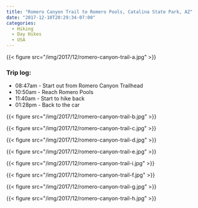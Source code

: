 ```yaml
---
title: "Romero Canyon Trail to Romero Pools, Catalina State Park, AZ"
date: "2017-12-10T20:29:34-07:00"
categories:
  - Hiking
  - Day Hikes
  - USA
---
```


{{< figure src="/img/2017/12/romero-canyon-trail-a.jpg" >}}

### Trip log:
* 08:47am - Start out from Romero Canyon Trailhead
* 10:50am - Reach Romero Pools
* 11:40am - Start to hike back
* 01:28pm - Back to the car

<!--more-->

{{< figure src="/img/2017/12/romero-canyon-trail-b.jpg" >}}

{{< figure src="/img/2017/12/romero-canyon-trail-c.jpg" >}}

{{< figure src="/img/2017/12/romero-canyon-trail-d.jpg" >}}

{{< figure src="/img/2017/12/romero-canyon-trail-e.jpg" >}}

{{< figure src="/img/2017/12/romero-canyon-trail-i.jpg" >}}

{{< figure src="/img/2017/12/romero-canyon-trail-f.jpg" >}}

{{< figure src="/img/2017/12/romero-canyon-trail-g.jpg" >}}

{{< figure src="/img/2017/12/romero-canyon-trail-h.jpg" >}}
